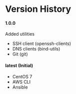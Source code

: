 # Version History

#### 1.0.0
Added utilities
- SSH client (openssh-clients)
- DNS clients (bind-utils)
- Git (git)

#### latest (Initial)
- CentOS 7
- AWS CLI
- Ansible